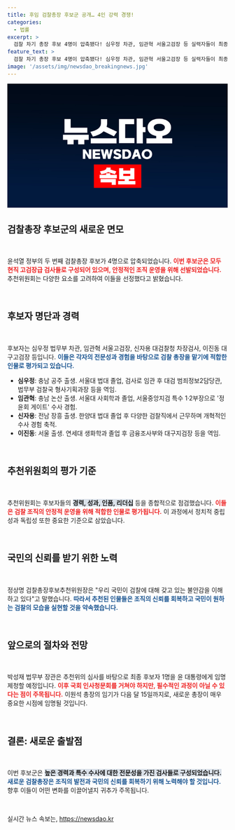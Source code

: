```yaml
---
title: 후임 검찰총장 후보군 공개… 4인 강력 경쟁!
categories:
  - 법률
excerpt: >
  검찰 차기 총장 후보 4명이 압축됐다! 심우정 차관, 임관혁 서울고검장 등 실력자들이 최종 후보로 올라. 국민이 우려하는 검찰의 안정적 리더십을 위한 이들의 경력은 주목할 만하다. 누가 새 총장이 될까? 클릭하여 자세한 내용을 확인해보세요!
feature_text: >
  검찰 차기 총장 후보 4명이 압축됐다! 심우정 차관, 임관혁 서울고검장 등 실력자들이 최종 후보로 올라. 국민이 우려하는 검찰의 안정적 리더십을 위한 이들의 경력은 주목할 만하다. 누가 새 총장이 될까? 클릭하여 자세한 내용을 확인해보세요!
image: '/assets/img/newsdao_breakingnews.jpg'
---
```


<p><img src="/assets/img/newsdao_breakingnews.jpg" alt="cryptoinkorea 속보" /></p>

<h2 data-ke-size="size26">검찰총장 후보군의 새로운 면모</h2>

<p data-ke-size="size16">&nbsp;</p>

<p>윤석열 정부의 두 번째 검찰총장 후보가 4명으로 압축되었습니다. <b><span style="color: #ee2323;">이번 후보군은 모두 현직 고검장급 검사들로 구성되어 있으며, 안정적인 조직 운영을 위해 선발되었습니다.</span></b> 추천위원회는 다양한 요소를 고려하여 이들을 선정했다고 밝혔습니다.</p>

<p data-ke-size="size16">&nbsp;</p>

<h2 data-ke-size="size26">후보자 명단과 경력</h2>

<p data-ke-size="size16">&nbsp;</p>

<p>후보자는 심우정 법무부 차관, 임관혁 서울고검장, 신자용 대검찰청 차장검사, 이진동 대구고검장 등입니다. <b><span style="color: #1a5490;">이들은 각자의 전문성과 경험을 바탕으로 검찰 총장을 맡기에 적합한 인물로 평가되고 있습니다.</span></b></p>

<ul>
    <li><b>심우정</b>: 충남 공주 출생. 서울대 법대 졸업, 검사로 임관 후 대검 범죄정보2담당관, 법무부 검찰국 형사기획과장 등을 역임.</li>
    <li><b>임관혁</b>: 충남 논산 출생. 서울대 사회학과 졸업, 서울중앙지검 특수 1·2부장으로 '정윤회 게이트' 수사 경험.</li>
    <li><b>신자용</b>: 전남 장흥 출생. 한양대 법대 졸업 후 다양한 검찰직에서 근무하며 개혁적인 수사 경험 축적.</li>
    <li><b>이진동</b>: 서울 출생. 연세대 생화학과 졸업 후 금융조사부와 대구지검장 등을 역임.</li>
</ul>

<p data-ke-size="size16">&nbsp;</p>

<h2 data-ke-size="size26">추천위원회의 평가 기준</h2>

<p data-ke-size="size16">&nbsp;</p>

<p>추천위원회는 후보자들의 <b><span style="background-color: #21538527;">경력, 성과, 인품, 리더십</span></b> 등을 종합적으로 점검했습니다. <b><span style="color: #ee2323;">이들은 검찰 조직의 안정적 운영을 위해 적합한 인물로 평가됩니다.</span></b> 이 과정에서 정치적 중립성과 독립성 또한 중요한 기준으로 삼았습니다.</p>

<p data-ke-size="size16">&nbsp;</p>

<h2 data-ke-size="size26">국민의 신뢰를 받기 위한 노력</h2>

<p data-ke-size="size16">&nbsp;</p>

<p>정상명 검찰총장후보추천위원장은 "우리 국민이 검찰에 대해 갖고 있는 불안감을 이해하고 있다"고 말했습니다. <b><span style="color: #1a5490;">따라서 추천된 인물들은 조직의 신뢰를 회복하고 국민이 원하는 검찰의 모습을 실현할 것을 약속했습니다.</span></b> </p>

<p data-ke-size="size16">&nbsp;</p>

<h2 data-ke-size="size26">앞으로의 절차와 전망</h2>

<p data-ke-size="size16">&nbsp;</p>

<p>박성재 법무부 장관은 추천위의 심사를 바탕으로 최종 후보자 1명을 윤 대통령에게 임명 제청할 예정입니다. <b><span style="color: #ee2323;">이후 국회 인사청문회를 거쳐야 하지만, 필수적인 과정이 아닐 수 있다는 점이 주목됩니다.</span></b> 이원석 총장의 임기가 다음 달 15일까지로, 새로운 총장이 매우 중요한 시점에 임명될 것입니다.</p>

<p data-ke-size="size16">&nbsp;</p>

<h2 data-ke-size="size26">결론: 새로운 출발점</h2>

<p data-ke-size="size16">&nbsp;</p>

<p>이번 후보군은 <b><span style="background-color: #21538527;">높은 경력과 특수 수사에 대한 전문성을 가진 검사들로 구성되었습니다.</span></b> <b><span style="color: #1a5490;">새로운 검찰총장은 조직의 발전과 국민의 신뢰를 회복하기 위해 노력해야 할 것입니다.</span></b> 향후 이들이 어떤 변화를 이끌어낼지 귀추가 주목됩니다.</p>

<p data-ke-size="size16">&nbsp;</p>
실시간 뉴스 속보는, <a href="https://newsdao.kr" rel="dofollow">https://newsdao.kr</a>


